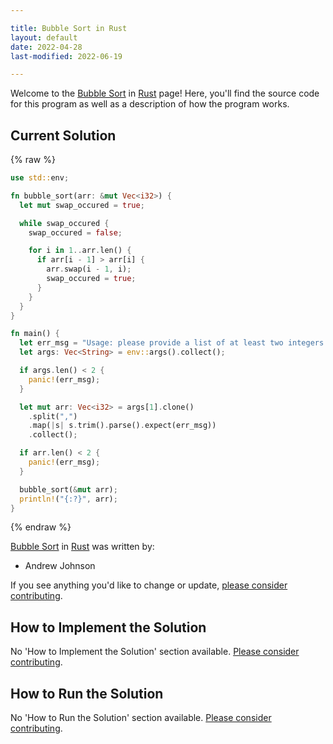 ```yaml
---

title: Bubble Sort in Rust
layout: default
date: 2022-04-28
last-modified: 2022-06-19

---
```


Welcome to the [Bubble Sort](https://sampleprograms.io/projects/bubble-sort) in [Rust](https://sampleprograms.io/languages/rust) page! Here, you'll find the source code for this program as well as a description of how the program works.

## Current Solution

{% raw %}

```rust
use std::env;

fn bubble_sort(arr: &mut Vec<i32>) {
  let mut swap_occured = true;

  while swap_occured {
    swap_occured = false;

    for i in 1..arr.len() {
      if arr[i - 1] > arr[i] {
        arr.swap(i - 1, i);
        swap_occured = true;
      }
    }
  }
}

fn main() {
  let err_msg = "Usage: please provide a list of at least two integers to sort in the format \"1, 2, 3, 4, 5\"";
  let args: Vec<String> = env::args().collect();

  if args.len() < 2 {
    panic!(err_msg);
  }

  let mut arr: Vec<i32> = args[1].clone()
    .split(",")
    .map(|s| s.trim().parse().expect(err_msg))
    .collect();

  if arr.len() < 2 {
    panic!(err_msg);
  }

  bubble_sort(&mut arr);
  println!("{:?}", arr);
}
```

{% endraw %}

[Bubble Sort](https://sampleprograms.io/projects/bubble-sort) in [Rust](https://sampleprograms.io/languages/rust) was written by:

- Andrew Johnson

If you see anything you'd like to change or update, [please consider contributing](https://github.com/TheRenegadeCoder/sample-programs).

## How to Implement the Solution

No 'How to Implement the Solution' section available. [Please consider contributing](https://github.com/TheRenegadeCoder/sample-programs-website).

## How to Run the Solution

No 'How to Run the Solution' section available. [Please consider contributing](https://github.com/TheRenegadeCoder/sample-programs-website).